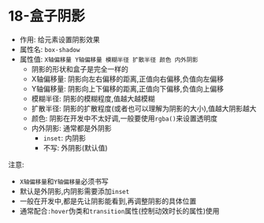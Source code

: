 # 18-盒子阴影

- 作用: 给元素设置阴影效果
- 属性名: `box-shadow`
- 属性值: `X轴偏移量 Y轴偏移量 模糊半径 扩散半径 颜色 内外阴影`
  - 阴影的形状和盒子是完全一样的 
  - X轴偏移量: 阴影向左右偏移的距离,正值向右偏移,负值向左偏移
  - Y轴偏移量: 阴影向上下偏移的距离,正值向下偏移,负值向上偏移
  - 模糊半径: 阴影的模糊程度,值越大越模糊
  - 扩散半径: 阴影的扩散程度(或者也可以理解为阴影的大小),值越大阴影越大
  - 颜色: 阴影在开发中不太好调,一般要使用`rgba()`来设置透明度
  - 内外阴影: 通常都是外阴影
    - `inset`: 内阴影
    - 不写: 外阴影(默认值)

注意:

- `X轴偏移量`和`Y轴偏移量`必须书写
- 默认是外阴影,内阴影需要添加`inset`
- 一般在开发中,都是先让阴影能看到,再调整阴影的具体位置
- 通常配合`:hover`伪类和`transition`属性(控制动效时长的属性)使用
